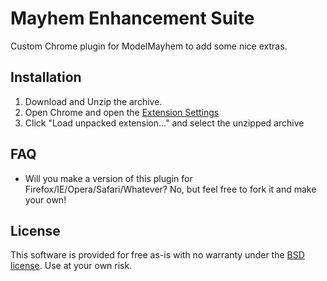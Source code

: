 Mayhem Enhancement Suite
========================

Custom Chrome plugin for ModelMayhem to add some nice extras.

Installation
------------

1. Download and Unzip the archive.
2. Open Chrome and open the [Extension Settings](chrome://extensions)
3. Click "Load unpacked extension..." and select the unzipped archive


FAQ
---

* Will you make a version of this plugin for Firefox/IE/Opera/Safari/Whatever?
  No, but feel free to fork it and make your own!


License
-------

This software is provided for free as-is with no warranty under the
[BSD license](http://opensource.org/licenses/bsd-license.php).
Use at your own risk.